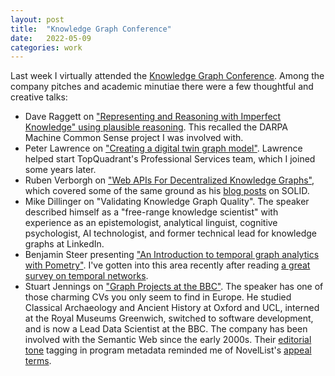 ```yaml
---
layout: post
title:  "Knowledge Graph Conference"
date:   2022-05-09
categories: work
---
```


Last week I virtually attended the [Knowledge Graph Conference](https://www.knowledgegraph.tech/). Among the company pitches and academic minutiae there were a few thoughtful and creative talks:

* Dave Raggett on ["Representing and Reasoning with Imperfect Knowledge" using plausible reasoning](https://github.com/Imperfect-Knowledge/ik2022). This recalled the DARPA Machine Common Sense project I was involved with.
* Peter Lawrence on ["Creating a digital twin graph model"](https://zenodo.org/record/6518057). Lawrence helped start TopQuadrant's Professional Services team, which I joined some years later.
* Ruben Verborgh on ["Web APIs For Decentralized Knowledge Graphs"](https://rubenverborgh.github.io/Knowledge-Graph-Conference-2022/), which covered some of the same ground as his [blog posts](https://ruben.verborgh.org/blog/) on SOLID.
* Mike Dillinger on "Validating Knowledge Graph Quality". The speaker described himself as a "free-range knowledge scientist" with experience as an epistemologist, analytical linguist, cognitive psychologist, AI technologist, and former technical lead for knowledge graphs at LinkedIn.
* Benjamin Steer presenting ["An Introduction to temporal graph analytics with Pometry"](https://zenodo.org/record/6518837). I've gotten into this area recently after reading [a great survey on temporal networks](https://arxiv.org/abs/1108.1780).
* Stuart Jennings on ["Graph Projects at the BBC"](https://zenodo.org/record/6501636). The speaker has one of those charming CVs you only seem to find in Europe. He studied Classical Archaeology and Ancient History at Oxford and UCL, interned at the Royal Museums Greenwich, switched to software development, and is now a Lead Data Scientist at the BBC. The company has been involved with the Semantic Web since the early 2000s. Their [editorial tone](https://www.bbc.co.uk/things/c4093876-59c4-4711-9a1a-d248720b5f64) tagging in program metadata reminded me of NovelList's [appeal terms](https://connect.ebsco.com/s/article/NoveList-Appeals-FAQs?language=en_US).